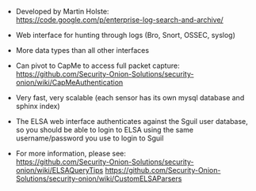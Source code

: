 * Developed by Martin Holste:  
https://code.google.com/p/enterprise-log-search-and-archive/

* Web interface for hunting through logs (Bro, Snort, OSSEC, syslog)

* More data types than all other interfaces

* Can pivot to CapMe to access full packet capture:  
https://github.com/Security-Onion-Solutions/security-onion/wiki/CapMeAuthentication

* Very fast, very scalable (each sensor has its own mysql database and sphinx index)

* The ELSA web interface authenticates against the Sguil user database, so you should be able to login to ELSA using the same username/password you use to login to Sguil

* For more information, please see:  
https://github.com/Security-Onion-Solutions/security-onion/wiki/ELSAQueryTips
https://github.com/Security-Onion-Solutions/security-onion/wiki/CustomELSAParsers


